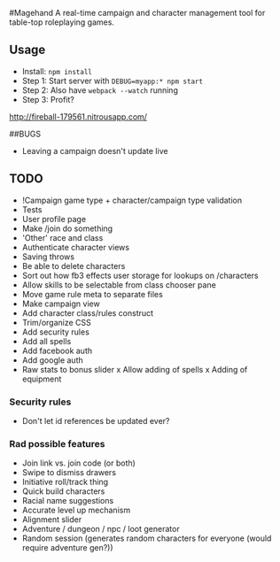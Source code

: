 #Magehand
A real-time campaign and character management tool for table-top roleplaying games.

## Usage
- Install: `npm install`
- Step 1: Start server with `DEBUG=myapp:* npm start`
- Step 2: Also have `webpack --watch` running
- Step 3: Profit?

http://fireball-179561.nitrousapp.com/


##BUGS
- Leaving a campaign doesn't update live


## TODO
- !Campaign game type + character/campaign type validation
- Tests
- User profile page
- Make /join do something
- 'Other' race and class
- Authenticate character views
- Saving throws
- Be able to delete characters
- Sort out how fb3 effects user storage for lookups on /characters
- Allow skills to be selectable from class chooser pane
- Move game rule meta to separate files
- Make campaign view
- Add character class/rules construct
- Trim/organize CSS
- Add security rules
- Add all spells
- Add facebook auth
- Add google auth
- Raw stats to bonus slider
x Allow adding of spells
x Adding of equipment


### Security rules
- Don't let id references be updated ever?


### Rad possible features
- Join link vs. join code (or both)
- Swipe to dismiss drawers
- Initiative roll/track thing
- Quick build characters
- Racial name suggestions
- Accurate level up mechanism
- Alignment slider
- Adventure / dungeon / npc / loot generator
- Random session (generates random characters for everyone (would require adventure gen?))
